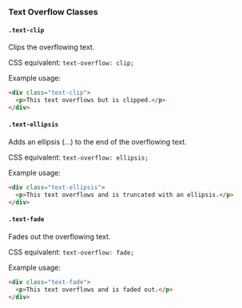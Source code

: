 ### Text Overflow Classes

#### `.text-clip`

Clips the overflowing text.

CSS equivalent: `text-overflow: clip;`

Example usage:
```html
<div class="text-clip">
  <p>This text overflows but is clipped.</p>
</div>
```

#### `.text-ellipsis`

Adds an ellipsis (...) to the end of the overflowing text.

CSS equivalent: `text-overflow: ellipsis;`

Example usage:
```html
<div class="text-ellipsis">
  <p>This text overflows and is truncated with an ellipsis.</p>
</div>
```

#### `.text-fade`

Fades out the overflowing text.

CSS equivalent: `text-overflow: fade;`

Example usage:
```html
<div class="text-fade">
  <p>This text overflows and is faded out.</p>
</div>
```
